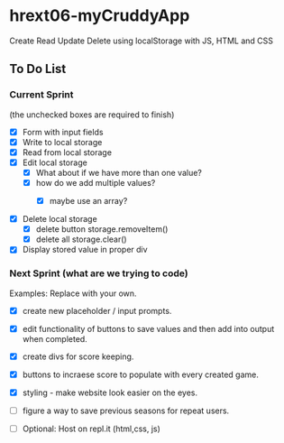 # hrext06-myCruddyApp
Create Read Update Delete using localStorage with JS, HTML and CSS


## To Do List

### Current Sprint
(the unchecked boxes are required to finish)
- [x] Form with input fields
- [x] Write to local storage
- [x] Read from local storage
- [x] Edit local storage
    - [x] What about if we have more than one value?
    - [x] how do we add multiple values?
        - [x] maybe use an array?


- [x] Delete local storage
    - [x] delete button storage.removeItem()
    - [x] delete all storage.clear()
- [x] Display stored value in proper div

### Next Sprint (what are we trying to code)
Examples: Replace with your own.
- [x] create new placeholder / input prompts.
- [x] edit functionality of buttons to save values and then add into output when completed.
- [x] create divs for score keeping.
- [x] buttons to incraese score to populate with every created game.
- [x] styling - make website look easier on the eyes.
- [ ] figure a way to save previous seasons for repeat users.

- [ ] Optional: Host on repl.it (html,css, js)
